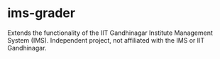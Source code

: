 # ims-grader
Extends the functionality of the IIT Gandhinagar Institute Management System (IMS). Independent project, not affiliated with the IMS or IIT Gandhinagar.
